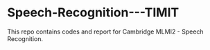 # Speech-Recognition---TIMIT
This repo contains codes and report for Cambridge MLMI2 - Speech Recognition.
